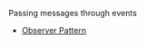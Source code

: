 Passing messages through events

 * [Observer Pattern](http://en.wikipedia.org/wiki/Observer_pattern)
